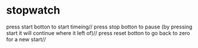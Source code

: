# stopwatch
press start botton to start timeing//
press stop botton to pause (by pressing start it will continue where it left of)//
press reset botton to go back to zero for a new start//
